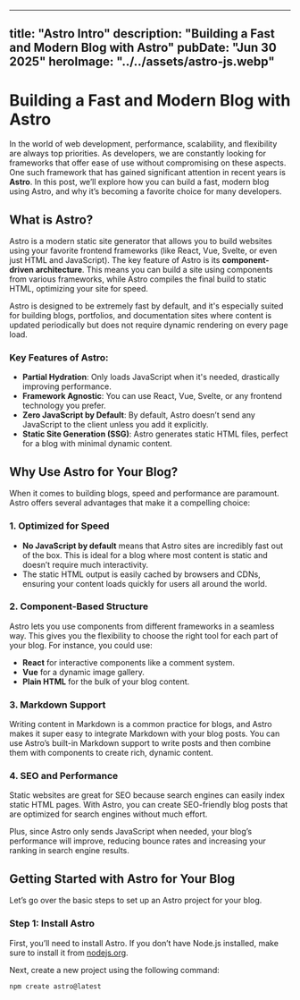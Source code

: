 
---
title: "Astro Intro"
description: "Building a Fast and Modern Blog with Astro"
pubDate: "Jun 30 2025"
heroImage: "../../assets/astro-js.webp"
---

# Building a Fast and Modern Blog with Astro

In the world of web development, performance, scalability, and flexibility are always top priorities. As developers, we are constantly looking for frameworks that offer ease of use without compromising on these aspects. One such framework that has gained significant attention in recent years is **Astro**. In this post, we’ll explore how you can build a fast, modern blog using Astro, and why it’s becoming a favorite choice for many developers.

## What is Astro?

Astro is a modern static site generator that allows you to build websites using your favorite frontend frameworks (like React, Vue, Svelte, or even just HTML and JavaScript). The key feature of Astro is its **component-driven architecture**. This means you can build a site using components from various frameworks, while Astro compiles the final build to static HTML, optimizing your site for speed.

Astro is designed to be extremely fast by default, and it's especially suited for building blogs, portfolios, and documentation sites where content is updated periodically but does not require dynamic rendering on every page load.

### Key Features of Astro:
- **Partial Hydration**: Only loads JavaScript when it's needed, drastically improving performance.
- **Framework Agnostic**: You can use React, Vue, Svelte, or any frontend technology you prefer.
- **Zero JavaScript by Default**: By default, Astro doesn’t send any JavaScript to the client unless you add it explicitly.
- **Static Site Generation (SSG)**: Astro generates static HTML files, perfect for a blog with minimal dynamic content.

## Why Use Astro for Your Blog?

When it comes to building blogs, speed and performance are paramount. Astro offers several advantages that make it a compelling choice:

### 1. **Optimized for Speed**
   - **No JavaScript by default** means that Astro sites are incredibly fast out of the box. This is ideal for a blog where most content is static and doesn’t require much interactivity.
   - The static HTML output is easily cached by browsers and CDNs, ensuring your content loads quickly for users all around the world.

### 2. **Component-Based Structure**
   Astro lets you use components from different frameworks in a seamless way. This gives you the flexibility to choose the right tool for each part of your blog.
   For instance, you could use:
   - **React** for interactive components like a comment system.
   - **Vue** for a dynamic image gallery.
   - **Plain HTML** for the bulk of your blog content.

### 3. **Markdown Support**
   Writing content in Markdown is a common practice for blogs, and Astro makes it super easy to integrate Markdown with your blog posts. You can use Astro’s built-in Markdown support to write posts and then combine them with components to create rich, dynamic content.

### 4. **SEO and Performance**
   Static websites are great for SEO because search engines can easily index static HTML pages. With Astro, you can create SEO-friendly blog posts that are optimized for search engines without much effort.
   
   Plus, since Astro only sends JavaScript when needed, your blog’s performance will improve, reducing bounce rates and increasing your ranking in search engine results.

## Getting Started with Astro for Your Blog

Let’s go over the basic steps to set up an Astro project for your blog.

### Step 1: Install Astro

First, you’ll need to install Astro. If you don’t have Node.js installed, make sure to install it from [nodejs.org](https://nodejs.org/).

Next, create a new project using the following command:

```bash
npm create astro@latest
